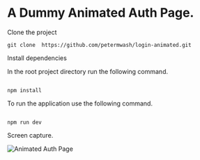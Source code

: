 # A Dummy Animated Auth Page.

Clone the project

```shell script
git clone  https://github.com/petermwash/login-animated.git
```

Install dependencies

In the root project directory run the following command.

```shell script

npm install

```

To run the application use the following command.

```shell script

npm run dev

```

Screen capture.

![Animated Auth Page](animated-login-page.gif)
